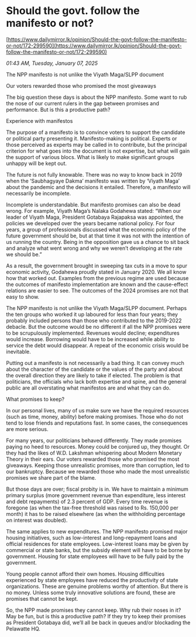 # Should the govt. follow the manifesto or not?

[https://www.dailymirror.lk/opinion/Should-the-govt-follow-the-manifesto-or-not/172-299590](https://www.dailymirror.lk/opinion/Should-the-govt-follow-the-manifesto-or-not/172-299590)

*01:43 AM, Tuesday, January 07, 2025*

The NPP manifesto is not unlike the Viyath Maga/SLPP document

Our voters rewarded those who promised the most giveaways

The big question these days is about the NPP manifesto. Some want to rub the nose of our current rulers in the gap between promises and performance. But is this a productive path?

Experience with manifestos

The purpose of a manifesto is to convince voters to support the candidate or political party presenting it. Manifesto-making is political. Experts or those perceived as experts may be called in to contribute, but the principal criterion for what goes into the document is not expertise, but what will gain the support of various blocs. What is likely to make significant groups unhappy will be kept out.

The future is not fully knowable. There was no way to know back in 2019 when the ‘Saubhagyaye Dakma’ manifesto was written by ‘Viyath Maga’ about the pandemic and the decisions it entailed. Therefore, a manifesto will necessarily be incomplete.

Incomplete is understandable. But manifesto promises can also be dead wrong. For example, Viyath Maga’s Nalaka Godahewa stated: “When our leader of Viyath Maga, President Gotabaya Rajapaksa was appointed, the policies we developed over the years became national policy. For four years, a group of professionals discussed what the economic policy of the future government should be, but at that time it was not with the intention of us running the country. Being in the opposition gave us a chance to sit back and analyze what went wrong and why we weren’t developing at the rate we should be.”

As a result, the government brought in sweeping tax cuts in a move to spur economic activity, Godahewa proudly stated in January 2020. We all know how that worked out. Examples from the previous regime are used because the outcomes of manifesto implementation are known and the cause-effect relations are easier to see. The outcomes of the 2024 promises are not that easy to show.

The NPP manifesto is not unlike the Viyath Maga/SLPP document. Perhaps the ten groups who worked it up laboured for less than four years; they probably included persons than those who contributed to the 2019-2022 debacle. But the outcome would be no different if all the NPP promises were to be scrupulously implemented. Revenues would decline; expenditures would increase. Borrowing would have to be increased while ability to service the debt would disappear. A repeat of the economic crisis would be inevitable.

Putting out a manifesto is not necessarily a bad thing. It can convey much about the character of the candidate or the values of the party and about the overall direction they are likely to take if elected. The problem is that politicians, the officials who lack both expertise and spine, and the general public are all overstating what manifestos are and what they can do.

What promises to keep?

In our personal lives, many of us make sure we have the required resources (such as time, money, ability) before making promises. Those who do not tend to lose friends and reputations fast. In some cases, the consequences are more serious.

For many years, our politicians behaved differently. They made promises paying no heed to resources. Money could be conjured up, they thought. Or they had the likes of W.D. Lakshman whispering about Modern Monetary Theory in their ears. Our voters rewarded those who promised the most giveaways. Keeping those unrealistic promises, more than corruption, led to our bankruptcy. Because we rewarded those who made the most unrealistic promises we share part of the blame.

But those days are over; fiscal probity is in. We have to maintain a minimum primary surplus (more government revenue than expenditure, less interest and debt repayments) of 2.3 percent of GDP. Every time revenue is foregone (as when the tax-free threshold was raised to Rs. 150,000 per month) it has to be raised elsewhere (as when the withholding percentage on interest was doubled).

The same applies to new expenditures. The NPP manifesto promised major housing initiatives, such as low-interest and long-repayment loans and official residences for state employees. Low-interest loans may be given by commercial or state banks, but the subsidy element will have to be borne by government. Housing for state employees will have to be fully paid by the government.

Young people cannot afford their own homes. Housing difficulties experienced by state employees have reduced the productivity of state organizations. These are genuine problems worthy of attention. But there is no money. Unless some truly innovative solutions are found, these are promises that cannot be kept.

So, the NPP made promises they cannot keep. Why rub their noses in it? May be fun, but is this a productive path? If they try to keep their promises as President Gotabaya did, we’ll all be back in queues and/or blockading the Pelawatte HQ.

